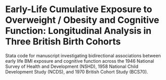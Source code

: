 # Early-Life Cumulative Exposure to Overweight / Obesity and Cognitive Function: Longitudinal Analysis in Three British Birth Cohorts
Stata code for manuscript investigating bidirectional associations between early life BMI exposure and cognitive function across the 1946 National Survey of Health and Development (NSHD), 1958 National Child Development Study (NCDS), and 1970 British Cohort Study (BCS70). 
